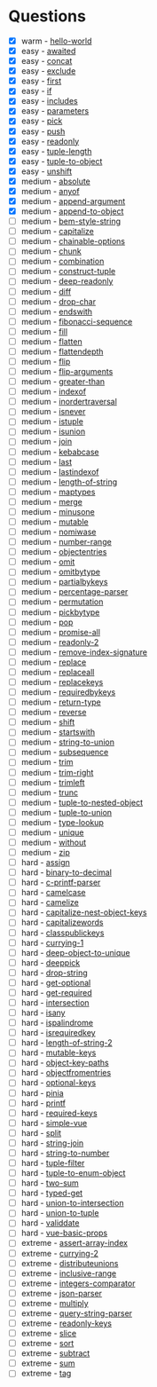 # Questions

- [x] warm - [hello-world](questions/00013-warm-hello-world/README.md)
- [x] easy - [awaited](questions/00189-easy-awaited/README.md)
- [x] easy - [concat](questions/00533-easy-concat/README.md)
- [x] easy - [exclude](questions/00043-easy-exclude/README.md)
- [x] easy - [first](questions/00014-easy-first/README.md)
- [x] easy - [if](questions/00268-easy-if/README.md)
- [x] easy - [includes](questions/00898-easy-includes/README.md)
- [x] easy - [parameters](questions/03312-easy-parameters/README.md)
- [x] easy - [pick](questions/00004-easy-pick/README.md)
- [x] easy - [push](questions/03057-easy-push/README.md)
- [x] easy - [readonly](questions/00007-easy-readonly/README.md)
- [x] easy - [tuple-length](questions/00018-easy-tuple-length/README.md)
- [x] easy - [tuple-to-object](questions/00011-easy-tuple-to-object/README.md)
- [x] easy - [unshift](questions/03060-easy-unshift/README.md)
- [x] medium - [absolute](questions/00529-medium-absolute/README.md)
- [x] medium - [anyof](questions/00949-medium-anyof/README.md)
- [x] medium - [append-argument](questions/00191-medium-append-argument/README.md)
- [x] medium - [append-to-object](questions/00527-medium-append-to-object/README.md)
- [ ] medium - [bem-style-string](questions/03326-medium-bem-style-string/README.md)
- [ ] medium - [capitalize](questions/00110-medium-capitalize/README.md)
- [ ] medium - [chainable-options](questions/00012-medium-chainable-options/README.md)
- [ ] medium - [chunk](questions/04499-medium-chunk/README.md)
- [ ] medium - [combination](questions/08767-medium-combination/README.md)
- [ ] medium - [construct-tuple](questions/07544-medium-construct-tuple/README.md)
- [ ] medium - [deep-readonly](questions/00009-medium-deep-readonly/README.md)
- [ ] medium - [diff](questions/00645-medium-diff/README.md)
- [ ] medium - [drop-char](questions/02070-medium-drop-char/README.md)
- [ ] medium - [endswith](questions/02693-medium-endswith/README.md)
- [ ] medium - [fibonacci-sequence](questions/04182-medium-fibonacci-sequence/README.md)
- [ ] medium - [fill](questions/04518-medium-fill/README.md)
- [ ] medium - [flatten](questions/00459-medium-flatten/README.md)
- [ ] medium - [flattendepth](questions/03243-medium-flattendepth/README.md)
- [ ] medium - [flip](questions/04179-medium-flip/README.md)
- [ ] medium - [flip-arguments](questions/03196-medium-flip-arguments/README.md)
- [ ] medium - [greater-than](questions/04425-medium-greater-than/README.md)
- [ ] medium - [indexof](questions/05153-medium-indexof/README.md)
- [ ] medium - [inordertraversal](questions/03376-medium-inordertraversal/README.md)
- [ ] medium - [isnever](questions/01042-medium-isnever/README.md)
- [ ] medium - [istuple](questions/04484-medium-istuple/README.md)
- [ ] medium - [isunion](questions/01097-medium-isunion/README.md)
- [ ] medium - [join](questions/05310-medium-join/README.md)
- [ ] medium - [kebabcase](questions/00612-medium-kebabcase/README.md)
- [ ] medium - [last](questions/00015-medium-last/README.md)
- [ ] medium - [lastindexof](questions/05317-medium-lastindexof/README.md)
- [ ] medium - [length-of-string](questions/00298-medium-length-of-string/README.md)
- [ ] medium - [maptypes](questions/05821-medium-maptypes/README.md)
- [ ] medium - [merge](questions/00599-medium-merge/README.md)
- [ ] medium - [minusone](questions/02257-medium-minusone/README.md)
- [ ] medium - [mutable](questions/02793-medium-mutable/README.md)
- [ ] medium - [nomiwase](questions/04260-medium-nomiwase/README.md)
- [ ] medium - [number-range](questions/08640-medium-number-range/README.md)
- [ ] medium - [objectentries](questions/02946-medium-objectentries/README.md)
- [ ] medium - [omit](questions/00003-medium-omit/README.md)
- [ ] medium - [omitbytype](questions/02852-medium-omitbytype/README.md)
- [ ] medium - [partialbykeys](questions/02757-medium-partialbykeys/README.md)
- [ ] medium - [percentage-parser](questions/01978-medium-percentage-parser/README.md)
- [ ] medium - [permutation](questions/00296-medium-permutation/README.md)
- [ ] medium - [pickbytype](questions/02595-medium-pickbytype/README.md)
- [ ] medium - [pop](questions/00016-medium-pop/README.md)
- [ ] medium - [promise-all](questions/00020-medium-promise-all/README.md)
- [ ] medium - [readonly-2](questions/00008-medium-readonly-2/README.md)
- [ ] medium - [remove-index-signature](questions/01367-medium-remove-index-signature/README.md)
- [ ] medium - [replace](questions/00116-medium-replace/README.md)
- [ ] medium - [replaceall](questions/00119-medium-replaceall/README.md)
- [ ] medium - [replacekeys](questions/01130-medium-replacekeys/README.md)
- [ ] medium - [requiredbykeys](questions/02759-medium-requiredbykeys/README.md)
- [ ] medium - [return-type](questions/00002-medium-return-type/README.md)
- [ ] medium - [reverse](questions/03192-medium-reverse/README.md)
- [ ] medium - [shift](questions/03062-medium-shift/README.md)
- [ ] medium - [startswith](questions/02688-medium-startswith/README.md)
- [ ] medium - [string-to-union](questions/00531-medium-string-to-union/README.md)
- [ ] medium - [subsequence](questions/08987-medium-subsequence/README.md)
- [ ] medium - [trim](questions/00108-medium-trim/README.md)
- [ ] medium - [trim-right](questions/04803-medium-trim-right/README.md)
- [ ] medium - [trimleft](questions/00106-medium-trimleft/README.md)
- [ ] medium - [trunc](questions/05140-medium-trunc/README.md)
- [ ] medium - [tuple-to-nested-object](questions/03188-medium-tuple-to-nested-object/README.md)
- [ ] medium - [tuple-to-union](questions/00010-medium-tuple-to-union/README.md)
- [ ] medium - [type-lookup](questions/00062-medium-type-lookup/README.md)
- [ ] medium - [unique](questions/05360-medium-unique/README.md)
- [ ] medium - [without](questions/05117-medium-without/README.md)
- [ ] medium - [zip](questions/04471-medium-zip/README.md)
- [ ] hard - [assign](questions/09160-hard-assign/README.md)
- [ ] hard - [binary-to-decimal](questions/06141-hard-binary-to-decimal/README.md)
- [ ] hard - [c-printf-parser](questions/00147-hard-c-printf-parser/README.md)
- [ ] hard - [camelcase](questions/00114-hard-camelcase/README.md)
- [ ] hard - [camelize](questions/01383-hard-camelize/README.md)
- [ ] hard - [capitalize-nest-object-keys](questions/09775-hard-capitalize-nest-object-keys/README.md)
- [ ] hard - [capitalizewords](questions/00112-hard-capitalizewords/README.md)
- [ ] hard - [classpublickeys](questions/02828-hard-classpublickeys/README.md)
- [ ] hard - [currying-1](questions/00017-hard-currying-1/README.md)
- [ ] hard - [deep-object-to-unique](questions/00553-hard-deep-object-to-unique/README.md)
- [ ] hard - [deeppick](questions/00956-hard-deeppick/README.md)
- [ ] hard - [drop-string](questions/02059-hard-drop-string/README.md)
- [ ] hard - [get-optional](questions/00059-hard-get-optional/README.md)
- [ ] hard - [get-required](questions/00057-hard-get-required/README.md)
- [ ] hard - [intersection](questions/05423-hard-intersection/README.md)
- [ ] hard - [isany](questions/00223-hard-isany/README.md)
- [ ] hard - [ispalindrome](questions/04037-hard-ispalindrome/README.md)
- [ ] hard - [isrequiredkey](questions/02857-hard-isrequiredkey/README.md)
- [ ] hard - [length-of-string-2](questions/00651-hard-length-of-string-2/README.md)
- [ ] hard - [mutable-keys](questions/05181-hard-mutable-keys/README.md)
- [ ] hard - [object-key-paths](questions/07258-hard-object-key-paths/README.md)
- [ ] hard - [objectfromentries](questions/02949-hard-objectfromentries/README.md)
- [ ] hard - [optional-keys](questions/00090-hard-optional-keys/README.md)
- [ ] hard - [pinia](questions/01290-hard-pinia/README.md)
- [ ] hard - [printf](questions/00545-hard-printf/README.md)
- [ ] hard - [required-keys](questions/00089-hard-required-keys/README.md)
- [ ] hard - [simple-vue](questions/00006-hard-simple-vue/README.md)
- [ ] hard - [split](questions/02822-hard-split/README.md)
- [ ] hard - [string-join](questions/00847-hard-string-join/README.md)
- [ ] hard - [string-to-number](questions/00300-hard-string-to-number/README.md)
- [ ] hard - [tuple-filter](questions/00399-hard-tuple-filter/README.md)
- [ ] hard - [tuple-to-enum-object](questions/00472-hard-tuple-to-enum-object/README.md)
- [ ] hard - [two-sum](questions/08804-hard-two-sum/README.md)
- [ ] hard - [typed-get](questions/00270-hard-typed-get/README.md)
- [ ] hard - [union-to-intersection](questions/00055-hard-union-to-intersection/README.md)
- [ ] hard - [union-to-tuple](questions/00730-hard-union-to-tuple/README.md)
- [ ] hard - [validdate](questions/09155-hard-validdate/README.md)
- [ ] hard - [vue-basic-props](questions/00213-hard-vue-basic-props/README.md)
- [ ] extreme - [assert-array-index](questions/00925-extreme-assert-array-index/README.md)
- [ ] extreme - [currying-2](questions/00462-extreme-currying-2/README.md)
- [ ] extreme - [distributeunions](questions/00869-extreme-distributeunions/README.md)
- [ ] extreme - [inclusive-range](questions/00734-extreme-inclusive-range/README.md)
- [ ] extreme - [integers-comparator](questions/00274-extreme-integers-comparator/README.md)
- [ ] extreme - [json-parser](questions/06228-extreme-json-parser/README.md)
- [ ] extreme - [multiply](questions/00517-extreme-multiply/README.md)
- [ ] extreme - [query-string-parser](questions/00151-extreme-query-string-parser/README.md)
- [ ] extreme - [readonly-keys](questions/00005-extreme-readonly-keys/README.md)
- [ ] extreme - [slice](questions/00216-extreme-slice/README.md)
- [ ] extreme - [sort](questions/00741-extreme-sort/README.md)
- [ ] extreme - [subtract](questions/07561-extreme-subtract/README.md)
- [ ] extreme - [sum](questions/00476-extreme-sum/README.md)
- [ ] extreme - [tag](questions/00697-extreme-tag/README.md)
